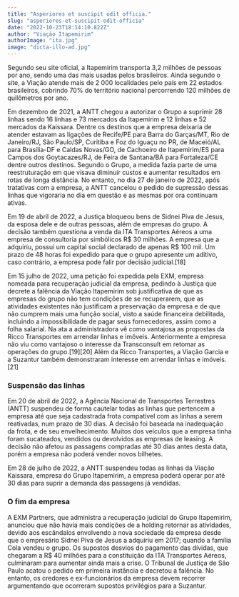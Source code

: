 ```yaml
---
title: "Asperiores et suscipit odit officia."
slug: "asperiores-et-suscipit-odit-officia"
date: "2022-10-23T18:14:10.822Z"
author: "Viação Itapemirim"
authorImage: "ita.jpg"
image: "dicta-illo-ad.jpg"
---
```

Segundo seu site oficial, a Itapemirim transporta 3,2 milhões de pessoas por ano, sendo uma das mais usadas pelos brasileiros. Ainda segundo o site, a Viação atende mais de 2 000 localidades pelo país em 22 estados brasileiros, cobrindo 70% do território nacional percorrendo 120 milhões de quilômetros por ano.

Em dezembro de 2021, a ANTT chegou a autorizar o Grupo a suprimir 28 linhas sendo 16 linhas e 73 mercados da Itapemirim e 12 linhas e 52 mercados da Kaissara. Dentre os destinos que a empresa deixaria de atender estavam as ligações de Recife/PE para Barra do Garças/MT, Rio de Janeiro/RJ, São Paulo/SP, Curitiba e Foz do Iguaçu no PR, de Maceió/AL para Brasília-DF e Caldas Novas/GO, de Cachoeiro de Itapemirim/ES para Campos dos Goytacazes/RJ, de Feira de Santana/BA para Fortaleza/CE dentre outros destinos. Segundo o Grupo, a medida fazia parte de uma reestruturação em que visava diminuir custos e aumentar resultados em rotas de longa distância. No entanto, no dia 27 de janeiro de 2022, após tratativas com a empresa, a ANTT cancelou o pedido de supressão dessas linhas que vigoraria no dia em questão e as mesmas por ora continuam ativas.

Em 19 de abril de 2022, a Justiça bloqueou bens de Sidnei Piva de Jesus, da esposa dele e de outras pessoas, além de empresas do grupo. A decisão também questiona a venda da ITA Transportes Aéreos a uma empresa de consultoria por simbólicos R$ 30 milhões. A empresa que a adquiriu, possui um capital social declarado de apenas R$ 100 mil. Um prazo de 48 horas foi expedido para que o grupo apresente um aditivo, caso contrário, a empresa pode falir por decisão judicial.[18]

Em 15 julho de 2022, uma petição foi expedida pela EXM, empresa nomeada para recuperação judicial da empresa, pedindo à Justiça que decrete a falência da Viação Itapemirim sob justificativa de que as empresas do grupo não tem condições de se recuperarem, que as atividades existentes não justificam a preservação da empresa e de que não cumprem mais uma função social, visto a saúde financeira debilitada, incluindo a impossibilidade de pagar seus fornecedores, assim como a folha salarial. Na ata a administradora vê como vantajosa as propostas da Ricco Transportes em arrendar linhas e imôveis. Anteriormente a empresa não viu como vantajoso o interesse da Transconsult em retomar as operações do grupo.[19][20] Além da Ricco Transportes, a Viação Garcia e a Suzantur também demonstraram interesse em arrendar linhas e imóveis.[21]

### Suspensão das linhas
Em 20 de abril de 2022, a Agência Nacional de Transportes Terrestres (ANTT) suspendeu de forma cautelar todas as linhas que pertencem a empresa até que seja cadastrada frota compatível com as linhas a serem reativadas, num prazo de 30 dias. A decisão foi baseada na inadequação da frota, e de seu envelhecimento. Muitos dos veículos que a empresa tinha foram sucateados, vendidos ou devolvidos as empresas de leasing. A decisão não afetou as passagens compradas até 30 dias antes desta data, porém a empresa não poderá vender novos bilhetes.

Em 28 de julho de 2022, a ANTT suspendeu todas as linhas da Viação Kaissara, empresa do Grupo Itapemirim, a empresa poderá operar por até 30 dias para suprir a demanda das passagens já vendidas.

### O fim da empresa
A EXM Partners, que administra a recuperação judicial do Grupo Itapemirim, anunciou que não havia mais condições de a holding retornar as atividades, devido aos escândalos envolvendo a nova sociedade da empresa desde que o empresário Sidnei Piva de Jesus a adquiriu em 2017; quando a família Cola vendeu o grupo. Os supostos desvios do pagamento das dívidas, que chegaram a R$ 40 milhões para a constituição da ITA Transportes Aéreos, culminaram para aumentar ainda mais a crise. O Tribunal de Justiça de São Paulo acatou o pedido em primeira instância e decretou a falência. No entanto, os credores e ex-funcionários da empresa devem recorrer argumentando que ocorreram supostos privilégios para a Suzantur.
